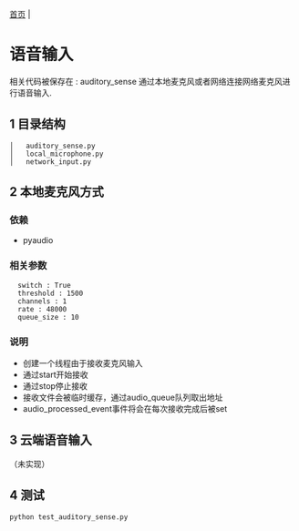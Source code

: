 [首页](../README.md) |

# 语音输入

相关代码被保存在 : auditory_sense
通过本地麦克风或者网络连接网络麦克风进行语音输入.

## 1 目录结构
```
│   auditory_sense.py
│   local_microphone.py
│   network_input.py
```

## 2 本地麦克风方式

### 依赖

* pyaudio

### 相关参数

```
  switch : True
  threshold : 1500
  channels : 1
  rate : 48000 
  queue_size : 10
```

### 说明

* 创建一个线程由于接收麦克风输入
* 通过start开始接收
* 通过stop停止接收
* 接收文件会被临时缓存，通过audio_queue队列取出地址
* audio_processed_event事件将会在每次接收完成后被set


## 3 云端语音输入
（未实现）

## 4 测试

```
python test_auditory_sense.py
```
